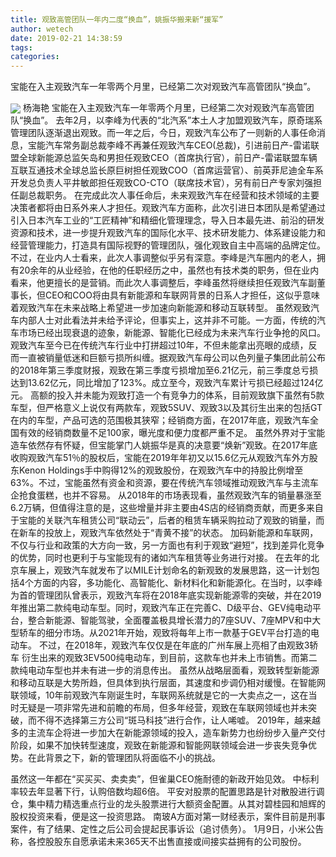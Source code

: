 ```yaml
---
title: 观致高管团队一年内二度“换血”，姚振华搬来新“援军”
author: wetech
date: 2019-02-21 14:38:59
tags: 
categories: 
---
```

宝能在入主观致汽车一年零两个月里，已经第二次对观致汽车高管团队“换血”。
<!-- more -->
<img align="center" border="0" src="https://imgcdn.yicai.com/uppics/images/2019/02/4f99d13229ff4b813817a287e524b11c.jpg" />
杨海艳
宝能在入主观致汽车一年零两个月里，已经第二次对观致汽车高管团队“换血”。
去年2月，以李峰为代表的“北汽系”本土人才加盟观致汽车，原奇瑞系管理团队逐渐退出观致。而一年之后，今日，观致汽车公布了一则新的人事任命消息，宝能汽车常务副总裁李峰不再兼任观致汽车CEO(总裁)，引进前日产-雷诺联盟全球新能源总监矢岛和男担任观致CEO（首席执行官），前日产-雷诺联盟车辆互联互通技术全球总监长原巨树担任观致COO（首席运营官）、前英菲尼迪全车系开发总负责人平井敏郎担任观致CO-CTO（联席技术官），另有前日产专家刘强担任副总裁职务。
在完成此次人事任命后，未来观致汽车在经营和技术领域的主要决策者都将由日系外来人才担任。观致汽车方面称，此次引进日本团队是希望通过引入日本汽车工业的“工匠精神”和精细化管理理念，导入日本最先进、前沿的研发资源和技术，进一步提升观致汽车的国际化水平、技术研发能力、体系建设能力和经营管理能力，打造具有国际视野的管理团队，强化观致自主中高端的品牌定位。
不过，在业内人士看来，此次人事调整似乎另有深意。李峰是汽车圈内的老人，拥有20余年的从业经验，在他的任职经历之中，虽然也有技术类的职务，但在业内看来，他更擅长的是营销。而此次人事调整后，李峰虽然将继续担任观致汽车副董事长，但CEO和COO将由具有新能源和车联网背景的日系人才担任，这似乎意味着观致汽车在未来战略上希望进一步加速向新能源和移动互联转型。
虽然观致汽车内部人士对此看法并未给予评论，但事实上，这并非不可能。一方面，传统的汽车市场已经出现衰退的迹象，新能源、智能化已经成为未来汽车行业争抢的风口。观致汽车至今已在传统汽车行业中打拼超过10年，不但未能拿出亮眼的成绩，反而一直被销量低迷和巨额亏损所纠缠。据观致汽车母公司以色列量子集团此前公布的2018年第三季度财报，观致在第三季度亏损增加至6.21亿元，前三季度总亏损达到13.62亿元，同比增加了123%。成立至今，观致汽车累计亏损已经超过124亿元。
高额的投入并未能为观致打造一个有竞争力的体系，目前观致旗下虽然有5款车型，但严格意义上说仅有两款车，观致5SUV、观致3以及其衍生出来的包括GT在内的车型，产品可选的范围极其狭窄；经销商方面，在2017年底，观致汽车全国有效的经销商数量不足100家，曝光度和便力度都严重不足。
虽然外界对于宝能造车依然存有怀疑，但宝能掌门人姚振华是真的决意要“焕新”观致。在2017年底收购观致汽车51％的股权后，宝能在2019年年初又以15.6亿元从观致汽车外方股东Kenon Holdings手中购得12%的观致股份，在观致汽车中的持股比例增至63%。不过，宝能虽然有资金和资源，要在传统汽车领域推动观致汽车与主流车企抢食蛋糕，也并不容易。
从2018年的市场表现看，虽然观致汽车的销量暴涨至6.2万辆，但值得注意的是，这些增量并非主要由4S店的经销商贡献，而更多来自于宝能的关联汽车租赁公司“联动云”，后者的租赁车辆采购拉动了观致的销量，而在新车的投放上，观致汽车依然处于“青黄不接”的状态。
加码新能源和车联网，不仅与行业和政策的大方向一致，另一方面也有利于观致“避短”，找到差异化竞争的优势，同时也更利于与宝能现有的诸如汽车租赁等业务进行对接。
在去年的北京车展上，观致汽车就发布了以MILE计划命名的新观致的发展思路，这一计划包括4个方面的内容，多功能化、高智能化、新材料化和新能源化。在当时，以李峰为首的管理团队曾表示，观致汽车将在2018年底实现新能源零的突破，并在2019年推出第二款纯电动车型。同时，观致汽车正在完善C、D级平台、GEV纯电动平台，整合新能源、智能驾驶，全面覆盖极具增长潜力的7座SUV、7座MPV和中大型轿车的细分市场。从2021年开始，观致将每年上市一款基于GEV平台打造的电动车。
不过，在2018年，观致汽车仅仅是在年底的广州车展上亮相了由观致3轿车 衍生出来的观致3EV500纯电动车，到目前，这款车也并未上市销售。而第二款纯电动车型也并未有进一步的消息传出。
虽然从战略层面看，观致转型新能源和移动互联是大势所趋，但具体到执行层面，其速度和步调仍相对缓慢。在智能网联领域，10年前观致汽车刚诞生时，车联网系统就是它的一大卖点之一，这在当时无疑是一项非常先进和前瞻的布局，但多年经营，观致在车联网领域也并未突破，而不得不选择第三方公司“斑马科技”进行合作，让人唏嘘。
2019年，越来越多的主流车企将进一步加大在新能源领域的投入，造车新势力也纷纷步入量产交付阶段，如果不加快转型速度，观致在新能源和智能网联领域会进一步丧失竞争优势。在此背景之下，新的管理团队将面临不小的挑战。
 
 
 
虽然这一年都在“买买买、卖卖卖”，但雀巢CEO施耐德的新政开始见效。
中标利率较去年显著下行，认购倍数均超6倍。
平安对股票的配置思路是针对散股进行调仓，集中精力精选重点行业的龙头股票进行大额资金配置。从其对碧桂园和旭辉的股权投资来看，便是这一投资思路。
南玻A方面对第一财经表示，案件目前是刑事案件，有了结果、定性之后公司会提起民事诉讼（追讨债务）。
1月9日，小米公告称，各控股股东自愿承诺未来365天不出售直接或间接实益拥有的公司股份。
